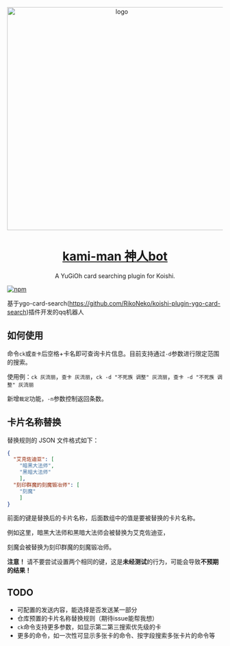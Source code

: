 <div align="center">
  <img class="logo-light" width="520" src="https://alist.rikoneko.xyz/d/B2/site-img/koishi-uwu.png" alt="logo">
  <h1 id="koishi"><a href="https://github.com/RikoNeko/koishi-plugin-ygo-card-search" target="_blank">kami-man 神人bot</a></h1>
  <p>A YuGiOh card searching plugin for Koishi.</p>
</div>

[![npm](https://img.shields.io/npm/v/koishi-plugin-kami-man?style=flat-square)](https://www.npmjs.com/package/koishi-plugin-kami-man)

基于ygo-card-search(https://github.com/RikoNeko/koishi-plugin-ygo-card-search)插件开发的qq机器人

## 如何使用
命令`ck`或`查卡`后空格+卡名即可查询卡片信息。目前支持通过`-d`参数进行限定范围的搜索。

使用例：`ck 灰流丽`，`查卡 灰流丽`，`ck -d "不死族 调整" 灰流丽`，`查卡 -d "不死族 调整" 灰流丽`

新增`裁定`功能，`-n`参数控制返回条数。

## 卡片名称替换
替换规则的 JSON 文件格式如下：
```json
{
  "艾克佐迪亚": [
    "暗黑大法师",
    "黑暗大法师"
    ],
  "刻印群魔的刻魔锻冶师": [
    "刻魔"
    ]
}
```
前面的键是替换后的卡片名称，后面数组中的值是要被替换的卡片名称。

例如这里，暗黑大法师和黑暗大法师会被替换为艾克佐迪亚，

刻魔会被替换为刻印群魔的刻魔锻冶师。

**注意！** 请不要尝试设置两个相同的键，这是**未经测试**的行为，可能会导致**不预期的结果！**

## TODO
* 可配置的发送内容，能选择是否发送某一部分
* 仓库预置的卡片名称替换规则（期待issue能帮我想）
* `ck`命令支持更多参数，如显示第二第三搜索优先级的卡
* 更多的命令，如一次性可显示多张卡的命令、按字段搜索多张卡片的命令等
